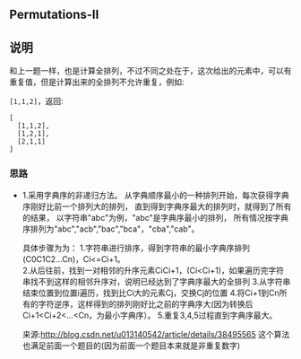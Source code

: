 ## Permutations-II

## 说明
和上一题一样，也是计算全排列，不过不同之处在于，这次给出的元素中，可以有重复值，但是计算出来的全排列不允许重复，例如:

`[1,1,2]`，返回:

```
[
  [1,1,2],
  [1,2,1],
  [2,1,1]
]
```

### 思路

* 1.采用字典序的非递归方法。 从字典顺序最小的一种排列开始，每次获得字典序刚好比前一个排列大的排列，
	直到得到字典序最大的排列时，就得到了所有的结果， 以字符串"abc"为例，"abc"是字典序最小的排列，
	所有情况按字典序排列为"abc","acb","bac","bca"，"cba","cab"。
	
	具体步骤为为：
	1.字符串进行排序，得到字符串的最小字典序排列(C0C1C2...Cn)，Ci<=Ci+1。  
	2.从后往前，找到一对相邻的升序元素CiCi+1，(Ci<Ci+1)，如果遍历完字符串找不到这样的相邻升序对，说明已经达到了字典序最大的全排列
	3.从字符串结束位置到位置i遍历，找到比Ci大的元素Cj，交换Cj的位置
	4.将Ci+1到Cn所有的字符逆序，这样得到的排列刚好比之前的字典序大(因为转换后Ci+1<Ci+2<...<Cn，为最小字典序）。
	5.重复3,4,5过程直到字典序最大。
	
	来源:http://blog.csdn.net/u013140542/article/details/38495565
	这个算法也满足前面一个题目的(因为前面一个题目本来就是非重复数字)
